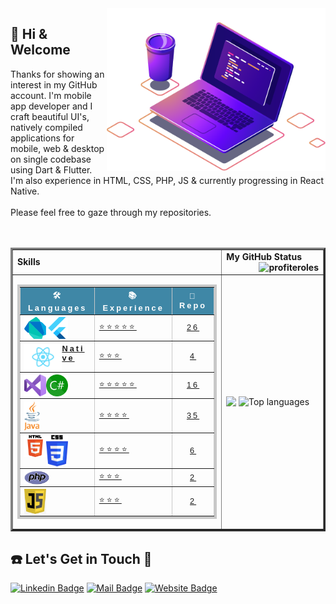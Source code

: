 
<img align="right" src="image/compPic.png" width="350"/>

  ## 👋 Hi & Welcome 
  <p>Thanks for showing an interest in my GitHub account.
  I'm mobile app developer and I craft beautiful UI's, natively compiled applications for mobile, web & desktop on single codebase using Dart & Flutter. <br>I'm also experience in HTML, CSS, PHP, JS & currently progressing in React Native.<br><br>Please feel free to gaze through my repositories.<br><br><br></p>
<table border="3">
 <tr>
    <td><b>Skills</b></td>
    <td><b> My GitHub Status<img align="right" src="https://komarev.com/ghpvc/?username=profiteroles&label=Views&color=lightgrey&style=plastic" alt="profiteroles"/></b></td>
 </tr>
 <tr>
    <td>
      <table style="border-collapse: collapse;
            border: 4px solid rgb(200, 200, 200);
            letter-spacing: 3px;
            font-family: sans-serif;
            font-size: .8rem;" cellpadding="10" border="3" width="100%">
                <thead style="background-color: #3f87a6;
                color: #fff;">
            <tr>
                <th scope="col">🛠 Languages</th>
                <th scope="col">📚 Experience</th>
                <th scope="col">📂 Repo</th>
            </tr>
            </thead>
            <tbody>
                <tr>
                    <th scope="row" align="left">
                     <a href="https://github.com/profiteroles/All-My-Flutter-Apps"><img align="left" alt=“Dart” width="35px" src="image/dart-icon.svg"/></a>
                     <a href="https://github.com/profiteroles/All-My-Flutter-Apps"><img align="left" alt=“Flutter” width="35px" src="image/flutter-icon.svg"/></a>
                    </th>
                    <td><a href="https://github.com/profiteroles/All-My-Flutter-Apps">⭐⭐⭐⭐⭐</a></td>
                    <td align="center"><a href="https://github.com/profiteroles/All-My-Flutter-Apps">26</a></td>
                </tr>
                <tr>
                    <th scope="row" align="left">
                        <a href="https://github.com/profiteroles/All-My-React-Native-Apps">
                          <img align="left" alt=“React_Native” width="60px" src="image/react-icon.png"/>
                        Native</a></th>
                    <td><a href="https://github.com/profiteroles/All-My-React-Native-Apps">⭐⭐⭐</a></td>
                    <td align="center"><a href="https://github.com/profiteroles/All-My-React-Native-Apps">4</a></td>
                </tr>
                <tr>
                    <th scope="row" align="left">
                        <a href="https://github.com/profiteroles/All-My-.Net-Application">
                      <img align="left" alt=“Visual_Studio” width="35px" src="image/vs-icon.svg"/></a>
                        <a href="https://github.com/profiteroles/All-My-.Net-Application">
                      <img align="left" alt=“C#” width="35px" src="image/c-icon.png"/></a>
                    </th>
                    <td><a href="https://github.com/profiteroles/All-My-.Net-Application">⭐⭐⭐⭐⭐</a></td>
                    <td align="center"><a href="https://github.com/profiteroles/All-My-.Net-Application">16</a></td>
                </tr>
                <tr>
                    <th scope="row" align="left">
                       <a href="https://github.com/profiteroles/All-My-Java-Applications">
                          <img align="left" alt=“Java” width="25px" src="image/java-icon.svg" />
                       </a>
                        </th>
                    <td><a href="https://github.com/profiteroles/All-My-Java-Applications">⭐⭐⭐⭐</a></td>
                    <td align="center"><a href="https://github.com/profiteroles/All-My-Java-Applications">35</a></td>
                </tr>
                <tr>
                    <th scope="row" align="left">
                        <a href="https://github.com/profiteroles/All-My-Web-PHP-JavaScript-HTML-CSS">
                      <img align="left" alt=“HTML” width="35px" src="image/html5-icon.svg" /></a>
                        <a href="https://github.com/profiteroles/All-My-Web-PHP-JavaScript-HTML-CSS">
                      <img align="left" alt=“CSS” width="35px" src="image/css3-icon.svg" /></a>
                    </th>
                    <td><a href="https://github.com/profiteroles/All-My-Web-PHP-JavaScript-HTML-CSS">⭐⭐⭐⭐</a></td>
                    <td align="center"><a href="https://github.com/profiteroles/All-My-Web-PHP-JavaScript-HTML-CSS">6</a></td>
                </tr>
                <tr>
                    <th scope="row" align="left">
                        <a href="https://github.com/profiteroles/All-My-Web-PHP-JavaScript-HTML-CSS">
                      <img align="left" alt=“php” width="40px" src="image/php-icon.svg"/></a>
                    </th>
                    <td><a href="https://github.com/profiteroles/All-My-Web-PHP-JavaScript-HTML-CSS">⭐⭐⭐</a></td>
                    <td align="center"><a href="https://github.com/profiteroles/All-My-Web-PHP-JavaScript-HTML-CSS">2</a></td>
                </tr>
                <tr>
                    <th scope="row" align="left">
                        <a href="https://github.com/profiteroles/All-My-Web-PHP-JavaScript-HTML-CSS">
                      <img align="left" alt=JavaScript width="35px" src="image/js-icon.jpg"/></a>
                    </th>
                    <td><a href="https://github.com/profiteroles/All-My-Web-PHP-JavaScript-HTML-CSS">⭐⭐⭐</a></td>
                    <td align="center"><a href="https://github.com/profiteroles/All-My-Web-PHP-JavaScript-HTML-CSS">2</a></td>
                </tr>
            </tbody>
            </table></td>
    <td>
        <img align="top" width="500px" src="https://github-readme-stats.vercel.app/api?username=profiteroles&show_icons=true&hide_border=true&theme=dracula">
        <img alt="Top languages" width="500px" src="https://github-readme-stats.vercel.app/api/top-langs/?username=profiteroles&layout=compact&hide_border=true&theme=dracula" />
    </td>
 </tr>
</table>

 ## ☎️ Let's Get in Touch 📧

[![Linkedin Badge](https://img.shields.io/badge/linkedin-%230077B5.svg?&style=for-the-badge&logo=linkedin&logoColor=white)](https://www.linkedin.com/in/profiterol/)
[![Mail Badge](https://img.shields.io/badge/email-c14438?style=for-the-badge&logo=Gmail&logoColor=white&link=mailto:erollooper@gmail.com)](mailto:erollooper@gmail.com)
[![Website Badge](https://img.shields.io/badge/web%20site-1DA1F2?style=for-the-badge&logo=webflow&logoColor=white)](https://www.uniqapp.store)

